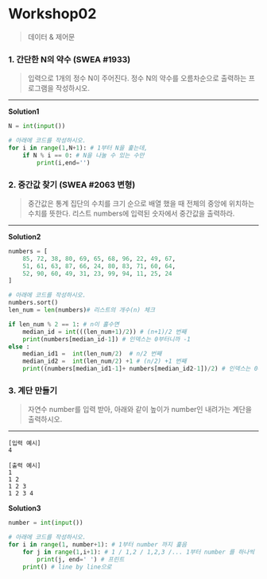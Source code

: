 # Workshop02

> 데이터 & 제어문

### 1. 간단한 N의 약수 (SWEA #1933)

> 입력으로 1개의 정수 N이 주어진다. 정수 N의 약수를 오름차순으로 출력하는 프로그램을 작성하시오.

---

**Solution1**

```python
N = int(input())

# 아래에 코드를 작성하시오.
for i in range(1,N+1): # 1부터 N을 훑는데,
    if N % i == 0: # N을 나눌 수 있는 수만
        print(i,end='')
```



### 2. 중간값 찾기 (SWEA #2063 변형)

> 중간값은 통계 집단의 수치를 크기 순으로 배열 했을 때 전체의 중앙에 위치하는 수치를 뜻한다. 리스트 numbers에 입력된 숫자에서 중간값을 출력하라.

---

**Solution2**

```python
numbers = [
    85, 72, 38, 80, 69, 65, 68, 96, 22, 49, 67,
    51, 61, 63, 87, 66, 24, 80, 83, 71, 60, 64, 
    52, 90, 60, 49, 31, 23, 99, 94, 11, 25, 24
]

# 아래에 코드를 작성하시오.
numbers.sort() 
len_num = len(numbers)# 리스트의 개수(n) 체크

if len_num % 2 == 1: # n이 홀수면
    median_id = int(((len_num+1)/2)) # (n+1)/2 번째
    print(numbers[median_id-1]) # 인덱스는 0부터니까 -1
else :
    median_id1 =  int(len_num/2)  # n/2 번째
    median_id2 =  int(len_num/2) +1 # (n/2) +1 번째
    print((numbers[median_id1-1]+ numbers[median_id2-1])/2) # 인덱스는 0부터니까 -1
```



### 3. 계단 만들기

> 자연수 number를 입력 받아, 아래와 같이 높이가 number인 내려가는 계단을 출력하시오.

---

```
[입력 예시]
4

[출력 예시]
1
1 2
1 2 3
1 2 3 4
```

**Solution3**

```python
number = int(input())

# 아래에 코드를 작성하시오.
for i in range(1, number+1): # 1부터 number 까지 훑음
    for j in range(1,i+1): # 1 / 1,2 / 1,2,3 /... 1부터 number 를 하나씩
        print(j, end=' ') # 프린트
    print() # line by line으로
```


